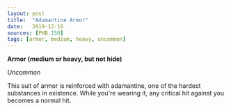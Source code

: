 ```yaml
---
layout: post
title:  "Adamantine Armor"
date:   2019-12-16
sources: [PHB.150]
tags: [armor, medium, heavy, uncommon]
---
```


**Armor (medium or heavy, but not hide)**

*Uncommon*

This suit of armor is reinforced with adamantine, one of the hardest substances in existence. While you're wearing it, any critical hit against you becomes a normal hit.